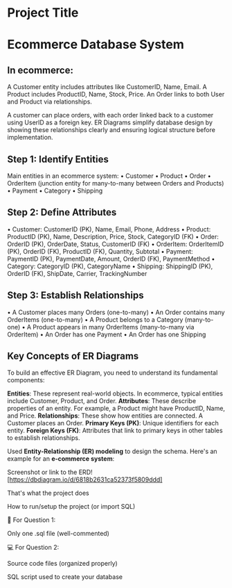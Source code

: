 # Project Title
# Ecommerce Database System

## In ecommerce:

A Customer entity includes attributes like CustomerID, Name, Email.
A Product includes ProductID, Name, Stock, Price.
An Order links to both User and Product via relationships.

A customer can place orders, with each order linked back to a customer using UserID as a foreign key. 
ER Diagrams simplify database design by showing these relationships clearly and ensuring logical structure before implementation.

## Step 1: Identify Entities
Main entities in an ecommerce system:
•	Customer
•	Product
•	Order
•	OrderItem (junction entity for many-to-many between Orders and Products)
•	Payment
•	Category
•	Shipping

## Step 2: Define Attributes
•	Customer: CustomerID (PK), Name, Email, Phone, Address
•	Product: ProductID (PK), Name, Description, Price, Stock, CategoryID (FK)
•	Order: OrderID (PK), OrderDate, Status, CustomerID (FK)
•	OrderItem: OrderItemID (PK), OrderID (FK), ProductID (FK), Quantity, Subtotal
•	Payment: PaymentID (PK), PaymentDate, Amount, OrderID (FK), PaymentMethod
•	Category: CategoryID (PK), CategoryName
•	Shipping: ShippingID (PK), OrderID (FK), ShipDate, Carrier, TrackingNumber


## Step 3: Establish Relationships
•	A Customer places many Orders (one-to-many)
•	An Order contains many OrderItems (one-to-many)
•	A Product belongs to a Category (many-to-one)
•	A Product appears in many OrderItems (many-to-many via OrderItem)
•	An Order has one Payment
•	An Order has one Shipping

## Key Concepts of ER Diagrams
To build an effective ER Diagram, you need to understand its fundamental components:

**Entities**: These represent real-world objects. In ecommerce, typical entities include Customer, Product, and Order.
**Attributes**: These describe properties of an entity. For example, a Product might have ProductID, Name, and Price.
**Relationships**: These show how entities are connected. A Customer places an Order.
**Primary Keys (PK)**: Unique identifiers for each entity.
**Foreign Keys (FK)**: Attributes that link to primary keys in other tables to establish relationships.

Used **Entity-Relationship (ER) modeling** to design the schema. Here's an example for an **e-commerce system**:


Screenshot or link to the ERD! [https://dbdiagram.io/d/6818b2631ca52373f5809ddd]


That's what the project does

How to run/setup the project (or import SQL)



🧠 For Question 1:

Only one .sql file (well-commented)

💻 For Question 2:

Source code files (organized properly)

SQL script used to create your database
